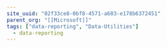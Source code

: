 ```yaml
---
site_uuid: "02f33ce8-0bf8-4571-a603-e178b6372451"
parent_org: "[[Microsoft]]"
tags: ["data-reporting", "Data-Utilities"]
  - data-reporting
---
```

